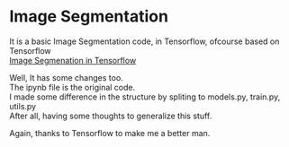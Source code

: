 # Image Segmentation
It is a basic Image Segmentation code, in Tensorflow, ofcourse based on Tensorflow  
[Image Segmenation in Tensorflow]("https://www.tensorflow.org/tutorials/images/segmentation?hl=ko#%EC%9D%B4%EB%AF%B8%EC%A7%80_%EB%B6%84%ED%95%A0%EC%9D%B4%EB%9E%80") 

Well, It has some changes too.  
The ipynb file is the original code.  
I made some difference in the structure by spliting to models.py, train.py, utils.py  
After all, having some thoughts to generalize this stuff.  

  
Again, thanks to Tensorflow to make me a better man.

